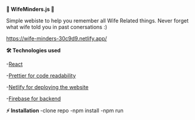 <b>📝 WifeMinders.js 📝 </b>

Simple webiste to help you remember all Wife Related things. Never forget what wife told you in past conersations :)

https://wife-minders-30c9d9.netlify.app/

<b>🛠️ Technologies used</b>

 -<a href="https://reactjs.org/">React</a>
 
 -<a href ="https://prettier.io/">Prettier for code readability</a>  
 
-<a href ="https://app.netlify.com/teams/nikolalazarevic95/overview/">Netlify for deploying the website</a>  

-<a href ="https://firebase.google.com/">Firebase for backend</a>

<b>⚡ Installation  </b>
  -clone repo
  -npm install
  -npm run


